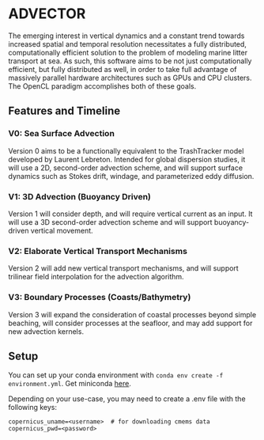 # ADVECTOR
The emerging interest in vertical dynamics and a constant trend towards increased spatial and temporal resolution necessitates a fully distributed, computationally efficient solution to the problem of modeling marine litter transport at sea.  As such, this software aims to be not just computationally efficient, but fully distributed as well, in order to take full advantage of massively parallel hardware architectures such as GPUs and CPU clusters.  The OpenCL paradigm accomplishes both of these goals.

## Features and Timeline
### V0: Sea Surface Advection
Version 0 aims to be a functionally equivalent to the TrashTracker model developed by Laurent Lebreton.  Intended for global dispersion studies, it will use a 2D, second-order advection scheme, and will support surface dynamics such as Stokes drift, windage, and parameterized eddy diffusion. 
### V1: 3D Advection (Buoyancy Driven)
Version 1 will consider depth, and will require vertical current as an input.  It will use a 3D second-order advection scheme and will support buoyancy-driven vertical movement.
### V2: Elaborate Vertical Transport Mechanisms
Version 2 will add new vertical transport mechanisms, and will support trilinear field interpolation for the advection algorithm.
### V3: Boundary Processes (Coasts/Bathymetry)
Version 3 will expand the consideration of coastal processes beyond simple beaching, will consider processes at the seafloor, and may add support for new advection kernels.
## Setup
You can set up your conda environment with `conda env create -f environment.yml`. Get miniconda [here](https://docs.conda.io/en/latest/miniconda.html).

Depending on your use-case, you may need to create a .env file with the following keys:
```
copernicus_uname=<username>  # for downloading cmems data
copernicus_pwd=<password>
```
